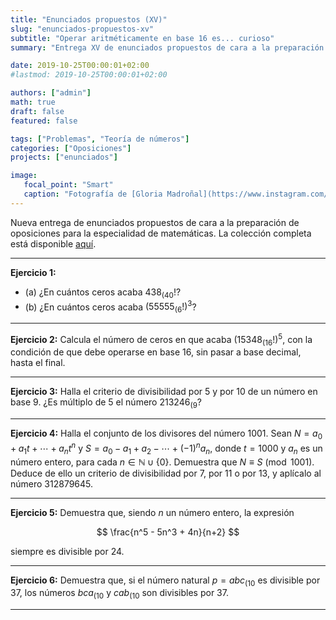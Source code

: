 ```yaml
---
title: "Enunciados propuestos (XV)"
slug: "enunciados-propuestos-xv"
subtitle: "Operar aritméticamente en base 16 es... curioso"
summary: "Entrega XV de enunciados propuestos de cara a la preparación de oposiciones en la especialidad de matemáticas."

date: 2019-10-25T00:00:01+02:00
#lastmod: 2019-10-25T00:00:01+02:00

authors: ["admin"]
math: true
draft: false
featured: false

tags: ["Problemas", "Teoría de números"]
categories: ["Oposiciones"]
projects: ["enunciados"]

image:
   focal_point: "Smart"
   caption: "Fotografía de [Gloria Madroñal](https://www.instagram.com/gloria_mad/), disponible en [Instagram](https://www.instagram.com/gloria_mad/)."
---
```


Nueva entrega de enunciados propuestos de cara a la preparación de oposiciones para la especialidad de matemáticas. La colección completa está disponible [aquí](/courses/enunciados/).

---

**Ejercicio 1:**

- (a) ¿En cuántos ceros acaba $438_{(40}!$?
- (b) ¿En cuántos ceros acaba $(55555_{(6}!)^3$?

---

**Ejercicio 2:** Calcula el número de ceros en que acaba $(15348_{(16}!)^5$, con la condición de que debe operarse en base $16$, sin pasar a base decimal, hasta el final.

---

**Ejercicio 3:** Halla el criterio de divisibilidad por $5$ y por $10$ de un número en base $9$. ¿Es múltiplo de $5$ el número $213246_{(9}$?

---

**Ejercicio 4:** Halla el conjunto de los divisores del número $1001$. Sean $N = a_0 + a_1t + \cdots + a_nt^n$ y $S = a_0 - a_1 + a_2 - \cdots + (-1)^na_n$, donde $t=1000$ y $a_n$ es un número entero, para cada $n\in\mathbb{N}\cup\{0\}$. Demuestra que $N\equiv S\pmod{1001}$. Deduce de ello un criterio de divisibilidad por $7$, por $11$ o por $13$, y aplícalo al número $312879645$. 

---

**Ejercicio 5:** Demuestra que, siendo $n$ un número entero, la expresión 

$$
\frac{n^5 - 5n^3 + 4n}{n+2}
$$ 

siempre es divisible por $24$.

---

**Ejercicio 6:** Demuestra que, si el número natural $p=abc_{(10}$ es divisible por $37$, los números $bca_{(10}$ y $cab_{(10}$ son divisibles por $37$.

---
